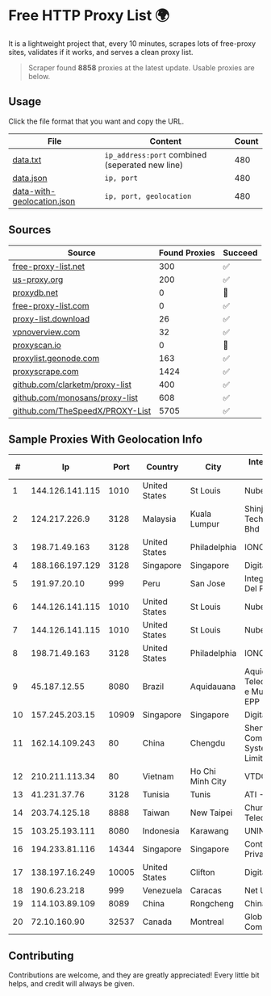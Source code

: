 
# Free HTTP Proxy List 🌍

It is a lightweight project that, every 10 minutes, scrapes lots of free-proxy sites, validates if it works, and serves a clean proxy list.


> Scraper found **8858** proxies at the latest update. Usable proxies are below.

## Usage

Click the file format that you want and copy the URL.


|File|Content|Count|
|----|-------|-----|
|[data.txt](https://raw.githubusercontent.com/themiralay/Proxy-List-World/master/data.txt)|`ip_address:port` combined (seperated new line)|480|
|[data.json](https://raw.githubusercontent.com/themiralay/Proxy-List-World/master/data.json)|`ip, port`|480|
|[data-with-geolocation.json](https://raw.githubusercontent.com/themiralay/Proxy-List-World/master/data-with-geolocation.json)|`ip, port, geolocation`|480|

## Sources

|Source|Found Proxies|Succeed|
|------|-------------|-------|
|[free-proxy-list.net](https://free-proxy-list.net)|300|✅|
|[us-proxy.org](https://www.us-proxy.org)|200|✅|
|[proxydb.net](http://proxydb.net)|0|🚫|
|[free-proxy-list.com](https://free-proxy-list.com/?page=&port=&type%5B%5D=http&type%5B%5D=https&up_time=0&search=Search)|0|✅|
|[proxy-list.download](https://www.proxy-list.download/HTTP)|26|✅|
|[vpnoverview.com](https://vpnoverview.com/privacy/anonymous-browsing/free-proxy-servers)|32|✅|
|[proxyscan.io](https://www.proxyscan.io)|0|🚫|
|[proxylist.geonode.com](https://proxylist.geonode.com/api/proxy-list?limit=300&page=1&sort_by=lastChecked&sort_type=desc&protocols=http,https)|163|✅|
|[proxyscrape.com](https://api.proxyscrape.com/v2/?request=displayproxies&protocol=http&timeout=10000&country=all&ssl=all&anonymity=all)|1424|✅|
|[github.com/clarketm/proxy-list](https://raw.githubusercontent.com/clarketm/proxy-list/master/proxy-list-raw.txt)|400|✅|
|[github.com/monosans/proxy-list](https://raw.githubusercontent.com/monosans/proxy-list/main/proxies/http.txt)|608|✅|
|[github.com/TheSpeedX/PROXY-List](https://raw.githubusercontent.com/TheSpeedX/PROXY-List/master/http.txt)|5705|✅|


## Sample Proxies With Geolocation Info

|#|Ip|Port|Country|City|Internet Service Provider|
|-|--|----|-------|----|-------------------------|
|1|144.126.141.115|1010|United States|St Louis|Nubes, LLC|
|2|124.217.226.9|3128|Malaysia|Kuala Lumpur|Shinjiru Technology Sdn Bhd|
|3|198.71.49.163|3128|United States|Philadelphia|IONOS SE|
|4|188.166.197.129|3128|Singapore|Singapore|DigitalOcean, LLC|
|5|191.97.20.10|999|Peru|San Jose|Integra Network Del Peru E.I.R.L.|
|6|144.126.141.115|1010|United States|St Louis|Nubes, LLC|
|7|144.126.141.115|1010|United States|St Louis|Nubes, LLC|
|8|198.71.49.163|3128|United States|Philadelphia|IONOS SE|
|9|45.187.12.55|8080|Brazil|Aquidauana|Aquidaweb Telecomunicações e Multimidia Ltda EPP|
|10|157.245.203.15|10909|Singapore|Singapore|DigitalOcean, LLC|
|11|162.14.109.243|80|China|Chengdu|Shenzhen Tencent Computer Systems Company Limited|
|12|210.211.113.34|80|Vietnam|Ho Chi Minh City|VTDC|
|13|41.231.37.76|3128|Tunisia|Tunis|ATI - ISP|
|14|203.74.125.18|8888|Taiwan|New Taipei|Chunghwa Telecom Co., Ltd.|
|15|103.25.193.111|8080|Indonesia|Karawang|UNINA|
|16|194.233.81.116|14344|Singapore|Singapore|Contabo Asia Private Limited|
|17|138.197.16.249|10005|United States|Clifton|DigitalOcean, LLC|
|18|190.6.23.218|999|Venezuela|Caracas|Net Uno|
|19|114.103.89.109|8089|China|Rongcheng|Chinanet|
|20|72.10.160.90|32537|Canada|Montreal|GloboTech Communications|



## Contributing

Contributions are welcome, and they are greatly appreciated! Every
little bit helps, and credit will always be given.

